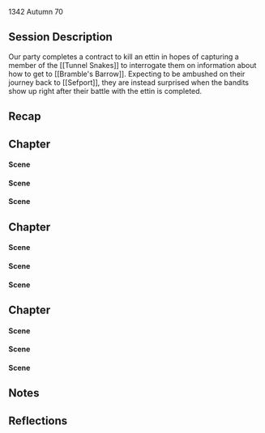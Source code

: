 1342 Autumn 70
## Session Description

Our party completes a contract to kill an ettin in hopes of capturing a member of the [[Tunnel Snakes]] to interrogate them on information about how to get to [[Bramble's Barrow]]. Expecting to be ambushed on their journey back to [[Sefport]], they are instead surprised when the bandits show up right after their battle with the ettin is completed.

## Recap

## Chapter

#### Scene
#### Scene
#### Scene

## Chapter

#### Scene
#### Scene
#### Scene

## Chapter

#### Scene
#### Scene
#### Scene

## Notes

## Reflections

